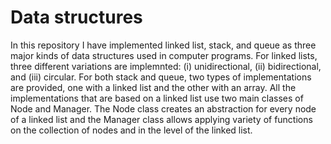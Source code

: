 # Data structures

In this repository I have implemented linked list, stack, and queue as three major kinds of data structures used in computer programs. For linked lists, three different variations are implemnted: (i) unidirectional, (ii) bidirectional, and (iii) circular. For both stack and queue, two types of implementations are provided, one with a linked list and the other with an array. All the implementations that are based on a linked list use two main classes of Node and Manager. The Node class creates an abstraction for every node of a linked list and the Manager class allows applying variety of functions on the collection of nodes and in the level of the linked list. 